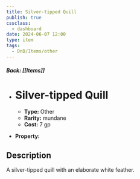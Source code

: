 ```yaml
---
title: Silver-tipped Quill
publish: true
cssclass:
  - dashboard
date: 2024-06-07 12:00
type: item
tags:
  - DnD/Items/other
---
```


##### Back: [[Items]]

- # Silver-tipped Quill

    - **Type:** Other
    - **Rarity:** mundane
    - **Cost:** 7 gp
- **Property:** 



## Description 

A silver-tipped quill with an elaborate white feather.

